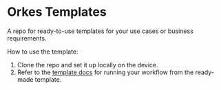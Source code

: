 # Orkes Templates

A repo for ready-to-use templates for your use cases or business requirements.

How to use the template:

1. Clone the repo and set it up locally on the device.
2. Refer to the [template docs](https://orkes.io/content/category/templates) for running your workflow from the ready-made template.